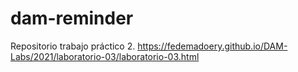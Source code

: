 # dam-reminder
Repositorio trabajo práctico 2.
https://fedemadoery.github.io/DAM-Labs/2021/laboratorio-03/laboratorio-03.html
